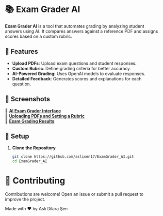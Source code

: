 # 📚 Exam Grader AI  

**Exam Grader AI** is a tool that automates grading by analyzing student answers using AI. It compares answers against a reference PDF and assigns scores based on a custom rubric.  

## 🚀 Features  
- **Upload PDFs**: Upload exam questions and student responses.  
- **Custom Rubric**: Define grading criteria for better accuracy.  
- **AI-Powered Grading**: Uses OpenAI models to evaluate responses.  
- **Detailed Feedback**: Generates scores and explanations for each question.  

## 📸 Screenshots  
🔹 **[AI Exam Grader Interface](https://github.com/aslisen17/ExamGrader_AI/issues/1#issue-2910172333)**  
🔹 **[Uploading PDFs and Setting a Rubric](https://github.com/aslisen17/ExamGrader_AI/issues/2#issue-2910175446)**  
🔹 **[Exam Grading Results](https://github.com/aslisen17/ExamGrader_AI/issues/3#issue-2910184138)**  

## 🔧 Setup  
1. **Clone the Repository**  
   ```bash
   git clone https://github.com/aslisen17/ExamGrader_AI.git
   cd ExamGrader_AI

# 🤝 Contributing
Contributions are welcome! Open an issue or submit a pull request to improve the project.

Made with ❤️ by Aslı Dilara Şen